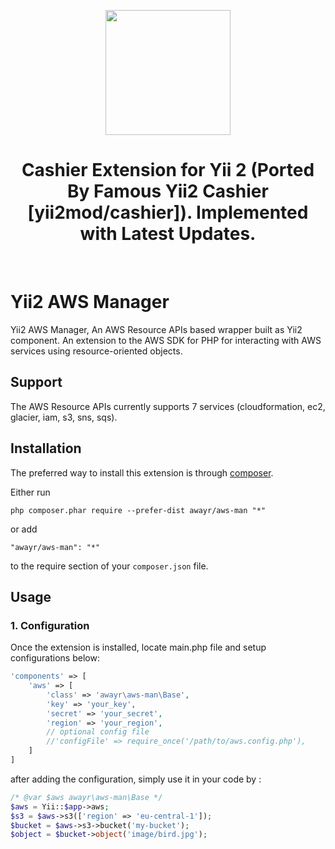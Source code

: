 <p align="center">
    <a href="https://github.com/awayr-sudo" target="_blank">
        <img src="https://avatars.githubusercontent.com/u/55288049" height="200px">
    </a>
    <h1 align="center">Cashier Extension for Yii 2 (Ported By Famous Yii2 Cashier [yii2mod/cashier]). Implemented with Latest Updates.</h1>
    <br>
</p>

Yii2 AWS Manager
====
Yii2 AWS Manager, An AWS Resource APIs based wrapper built as Yii2 component. An extension to the AWS SDK for PHP for interacting with AWS services using resource-oriented objects. 

## Support
The AWS Resource APIs currently supports 7 services (cloudformation, ec2, glacier, iam, s3, sns, sqs). 

## Installation

The preferred way to install this extension is through [composer](http://getcomposer.org/download/).

Either run

```
php composer.phar require --prefer-dist awayr/aws-man "*"
```

or add

```
"awayr/aws-man": "*"
```

to the require section of your `composer.json` file.


## Usage

### 1. Configuration
Once the extension is installed,  locate main.php file and setup configurations below:
```php
'components' => [
	'aws' => [
		'class' => 'awayr\aws-man\Base',
		'key' => 'your_key',
		'secret' => 'your_secret',
		'region' => 'your_region',
		// optional config file
		//'configFile' => require_once('/path/to/aws.config.php'),
	]
]
```
after adding the configuration,  simply use it in your code by  :
```php
/* @var $aws awayr\aws-man\Base */
$aws = Yii::$app->aws;
$s3 = $aws->s3(['region' => 'eu-central-1']);
$bucket = $aws->s3->bucket('my-bucket');
$object = $bucket->object('image/bird.jpg');

```

